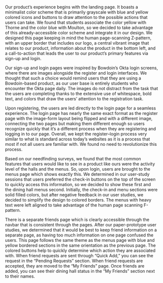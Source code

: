 
Our product’s experience begins with the landing page. It boasts a minimalist color scheme that is primarily grayscale with blue and yellow colored icons and buttons to draw attention to the possible actions that users can take. We found that students associate the color yellow with Thorne and the color blue with Moulton, so we decided to take advantage of this already-accessible color scheme and integrate it in our design. We designed this page keeping in mind the human page-scanning Z-pattern, with an upper border that includes our logo, a central vibrant image that relates to our product, information about the product in the bottom left, and a call-to-action that leads the user to our product’s primary features via sign-up and login.

Our sign-up and login pages were inspired by Bowdoin’s Okta login screens, where there are images alongside the register and login interfaces. We thought that such a choice would remind users that they are using a Bowdoin-based product, as our user base is entirely students who encounter the Okta page daily. The images do not distract from the task that the users are completing thanks to the extensive use of whitespace, bold text, and colors that draw the users’ attention to the registration task. 

Upon registering, the users are led directly to the login page for a seamless experience. The login page has nearly the same exact format as the register page with the image-form layout being flipped and with a different image, connecting the two pages but making them different enough so users recognize quickly that it’s a different process when they are registering and logging in to our page. Overall, we kept the register–login process very similar to what is standard across today’s websites as it is a process that most if not all users are familiar with. We found no need to revolutionize this process.

Based on our needfinding surveys, we found that the most common features that users would like to see in a product like ours were the activity level of the halls and the menus. So, upon login, users are brought to the menus page which shows exactly this. We determined in our user-study sessions that users preferred the check-in buttons on the top of the screen to quickly access this information, so we decided to show these first and the dining hall menus second. Initially, the check-in and menu sections were solid filled colors, but after negative feedback in our user studies, we decided to simplify the design to colored borders. The menus with heavy text were left aligned to take advantage of the human page scanning F-pattern. 

There is a separate friends page which is clearly accessible through the navbar that is consistent through the pages. After our paper-prototype user studies, we determined that it would be best to keep friend information on a separate page, as having too much information on one page confused the users. This page follows the same theme as the menus page with blue and yellow bordered sections in the same orientation as the previous page. The colored buttons help to quickly determine which action they are associated with. When friend requests are sent through “Quick Add,”  you can see the request in the “Pending Requests” section. When friend requests are accepted, they are moved to the “My Friends” page. Once friends are added, you can see their dining hall status in the “My Friends” section next to their names.
